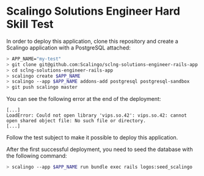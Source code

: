 # Scalingo Solutions Engineer Hard Skill Test

In order to deploy this application, clone this repository and create a Scalingo application with a PostgreSQL attached:

```bash
> APP_NAME="my-test"
> git clone git@github.com:Scalingo/sclng-solutions-engineer-rails-app
> cd sclng-solutions-engineer-rails-app
> scalingo create $APP_NAME
> scalingo --app $APP_NAME addons-add postgresql postgresql-sandbox
> git push scalingo master
```

You can see the following error at the end of the deployment:

```text
[...]
LoadError: Could not open library 'vips.so.42': vips.so.42: cannot open shared object file: No such file or directory.
[...]
```

Follow the test subject to make it possible to deploy this application.

After the first successful deployment, you need to seed the database with the following command:

```bash
> scalingo --app $APP_NAME run bundle exec rails logos:seed_scalingo
```
